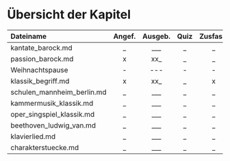 # Übersicht der Kapitel

| Dateiname                    | Angef. | Ausgeb. | Quiz | Zusfass. |
|:-----------------------------|:------:|:-------:|:----:|:--------:|
| kantate_barock.md                   | _ | ___ | _ | _ | _ |
| passion_barock.md                    | x | xx_ | _ | _ | _ |
| Weihnachtspause                  | - | --- | - | - | - |
| klassik_begriff.md                   | x | xx_ | _ | x | _ |
| schulen_mannheim_berlin.md                   | _ | ___ | _ | _ | _ |
| kammermusik_klassik.md                | _ | ___ | _ | _ | _ |
| oper_singspiel_klassik.md             | _ | ___ | _ | _ | _ |
| beethoven_ludwig_van.md                  | _ | ___ | _ | _ | _ |
| klavierlied.md               | _ | ___ | _ | _ | _ |
| charakterstuecke.md          | _ | ___ | _ | _ | _ |